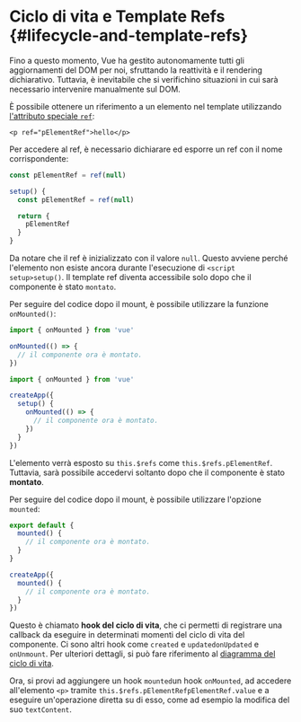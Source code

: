 # Ciclo di vita e Template Refs {#lifecycle-and-template-refs}

Fino a questo momento, Vue ha gestito autonomamente tutti gli aggiornamenti del DOM per noi, sfruttando la reattività e il rendering dichiarativo. Tuttavia, è inevitabile che si verifichino situazioni in cui sarà necessario intervenire manualmente sul DOM.

È possibile ottenere un riferimento a un elemento nel template utilizzando <a target="_blank" href="/api/built-in-special-attributes.html#ref">l'attributo speciale `ref`</a>:

```vue-html
<p ref="pElementRef">hello</p>
```

<div class="composition-api">

Per accedere al ref, è necessario dichiarare <span class="html"> ed esporre</span> un ref con il nome corrispondente:

<div class="sfc">

```js
const pElementRef = ref(null)
```

</div>
<div class="html">

```js
setup() {
  const pElementRef = ref(null)

  return {
    pElementRef
  }
}
```

</div>

Da notare che il ref è inizializzato con il valore `null`. Questo avviene perché l'elemento non esiste ancora durante l'esecuzione di <span class="sfc">`<script setup>`</span><span class="html">`setup()`</span>. Il template ref diventa accessibile solo dopo che il componente è stato `montato`.

Per seguire del codice dopo il mount, è possibile utilizzare la funzione `onMounted()`:

<div class="sfc">

```js
import { onMounted } from 'vue'

onMounted(() => {
  // il componente ora è montato.
})
```

</div>
<div class="html">

```js
import { onMounted } from 'vue'

createApp({
  setup() {
    onMounted(() => {
      // il componente ora è montato.
    })
  }
})
```

</div>
</div>

<div class="options-api">

L'elemento verrà esposto su `this.$refs` come `this.$refs.pElementRef`. Tuttavia, sarà possibile accedervi soltanto dopo che il componente è stato **montato**.

Per seguire del codice dopo il mount, è possibile utilizzare l'opzione `mounted`:

<div class="sfc">

```js
export default {
  mounted() {
    // il componente ora è montato.
  }
}
```

</div>
<div class="html">

```js
createApp({
  mounted() {
    // il componente ora è montato.
  }
})
```

</div>
</div>

Questo è chiamato **hook del ciclo di vita**, che ci permetti di registrare una callback da eseguire in determinati momenti del ciclo di vita del componente. Ci sono altri hook come <span class="options-api">`created` e `updated`</span><span class="composition-api">`onUpdated` e `onUnmount`</span>. Per ulteriori dettagli, si può fare riferimento al <a target="_blank" href="/guide/essentials/lifecycle.html#lifecycle-diagram">diagramma del ciclo di vita</a>.

Ora, si provi ad aggiungere <span class="options-api">un hook `mounted`</span><span class="composition-api">un hook `onMounted`</span>, ad accedere all'elemento `<p>` tramite <span class="options-api">`this.$refs.pElementRef`</span><span class="composition-api">`pElementRef.value`</span> e a eseguire un'operazione diretta su di esso, come ad esempio la modifica del suo `textContent`.

